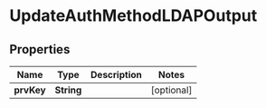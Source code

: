 

# UpdateAuthMethodLDAPOutput


## Properties

| Name | Type | Description | Notes |
|------------ | ------------- | ------------- | -------------|
|**prvKey** | **String** |  |  [optional] |



